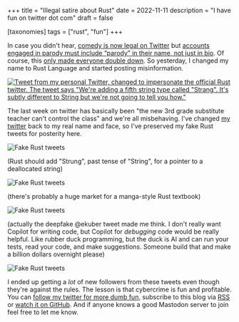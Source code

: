 +++
title = "Illegal satire about Rust"
date = 2022-11-11
description = "I have fun on twitter dot com"
draft = false

[taxonomies]
tags = ["rust", "fun"]
+++

In case you didn't hear, [comedy is now legal on Twitter](https://twitter.com/elonmusk/status/1586104694421659648?lang=en) but [accounts engaged in parody must include “parody” in their name, not just in bio](https://twitter.com/elonmusk/status/1590884973535711232). Of course, this [only made everyone double down](https://twitter.com/littlebear36_/status/1590831728393953281). So yesterday, I changed my name to Rust Language and started posting misinformation.

[![Tweet from my personal Twitter, changed to impersonate the official Rust twitter. The tweet says "We're adding a fifth string type called "Strang". It's subtly different to String but we're not going to tell you how."](/fake-rust-twitter/strang.png)][strang]

The last week on twitter has basically been "the new 3rd grade substitute teacher can't control the class" and we're all misbehaving. I've changed [my twitter](https://twitter.com/adam_chal) back to my real name and face, so I've preserved my fake Rust tweets for posterity here.

<!-- more -->

![Fake Rust tweets](/fake-rust-twitter/1.png)

(Rust should add "Strung", past tense of "String", for a pointer to a deallocated string)

![Fake Rust tweets](/fake-rust-twitter/2.png)

(there's probably a huge market for a manga-style Rust textbook)

![Fake Rust tweets](/fake-rust-twitter/3.png)

(actually the deepfake @ekuber tweet made me think. I don't really want Copilot for writing code, but Copilot for _debugging_ code would be really helpful. Like rubber duck programming, but the duck is AI and can run your tests, read your code, and make suggestions. Someone build that and make a billion dollars overnight please)

![Fake Rust tweets](/fake-rust-twitter/4.png)

I ended up getting a _lot_ of new followers from these tweets even though they're against the rules. The lesson is that cybercrime is fun and profitable. You can [follow my twitter for more dumb fun](https://twitter.com/adam_chal), subscribe to this blog via [RSS](https://blog.adamchalmers.com/atom.xml) or [watch it on GitHub](https://github.com/adamchalmers/blog). And if anyone knows a good Mastodon server to join feel free to let me know.

[strang]: https://twitter.com/adam_chal/status/1590721811876306944